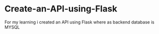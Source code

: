 # Create-an-API-using-Flask
For my learning i created an API using Flask where as backend database is MYSQL
